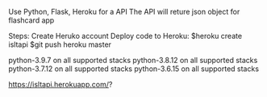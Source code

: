 Use Python, Flask, Heroku for a API
The API will reture json object for flashcard app

Steps:
Create Heruko account
Deploy code to Heroku:
$heroku create isltapi
$git push heroku master

python-3.9.7 on all supported stacks
python-3.8.12 on all supported stacks
python-3.7.12 on all supported stacks
python-3.6.15 on all supported stacks

https://isltapi.herokuapp.com/? 